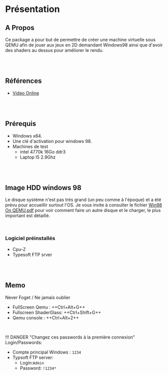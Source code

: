 # Présentation
## A Propos
Ce package a pour but de permettre de créer une machine virtuelle sous QEMU afin de jouer aux jeux en 2D demandant Windows98 ainsi que d'avoir des shaders au dessus pour améliorer le rendu.

<br>
<br>

## Références
- [Video Online](http://www.youtube.com/watch?v=rqZagp_78ZE)

<br>
<br>

## Prérequis
- Windows x64.
- Une clé d'activation pour windows 98.
- Machines de test
    - intel 4770k 16Go ddr3
    - Laptop I5 2.9Ghz

<br>
<br>

## Image HDD windows 98
Le disque système n'est pas très grand (un peu comme à l'époque) et a été prévu pour accueillir surtout l'OS. Je vous invite à consulter le fichier [Win98 On QEMU.pdf](./Win9x%20On%20QEMU%20v0.2.0.pdf) pour voir comment faire un autre disque et le charger, le plus important est détaillé.

<br>

### Logiciel préinstallés
- Cpu-Z  
- Typesoft FTP srver

<br>
<br>

## Memo
Never Foget / Ne jamais oublier  
- FullScreen Qemu : ++Ctrl+Alt+G++  
- Fullscreen ShaderGlass: ++Ctrl+Shift+G++  
- Qemu console : ++Ctrl+Alt+2++  

<br>

!!! DANGER  "Changez ces passwords à la première connexion"
Login/Passwords:  
- Compte principal Windows : `1234`  
- Typsoft FTP server:  
  - Login:`Admin`  
  - Password: `!1234*`  

<br>


<br>

